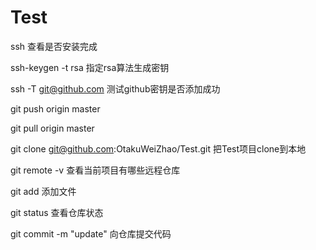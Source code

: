 # Test

ssh 查看是否安装完成

ssh-keygen -t rsa 指定rsa算法生成密钥

ssh -T git@github.com 测试github密钥是否添加成功

git push origin master

git pull origin master

git clone git@github.com:OtakuWeiZhao/Test.git
把Test项目clone到本地

git remote -v 查看当前项目有哪些远程仓库

git add <file>
添加文件

git status 查看仓库状态

git commit -m "update" 向仓库提交代码
